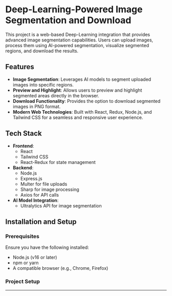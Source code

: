 # Deep-Learning-Powered Image Segmentation and Download

This project is a web-based Deep-Learning integration that provides advanced image segmentation capabilities. Users can upload images, process them using AI-powered segmentation, visualize segmented regions, and download the results.

## Features
- **Image Segmentation**: Leverages AI models to segment uploaded images into specific regions.
- **Preview and Highlight**: Allows users to preview and highlight segmented areas directly in the browser.
- **Download Functionality**: Provides the option to download segmented images in PNG format.
- **Modern Web Technologies**: Built with React, Redux, Node.js, and Tailwind CSS for a seamless and responsive user experience.

## Tech Stack
- **Frontend**:
  - React
  - Tailwind CSS
  - React-Redux for state management
- **Backend**:
  - Node.js
  - Express.js
  - Multer for file uploads
  - Sharp for image processing
  - Axios for API calls
- **AI Model Integration**:
  - Ultralytics API for image segmentation

## Installation and Setup

### Prerequisites
Ensure you have the following installed:
- Node.js (v16 or later)
- npm or yarn
- A compatible browser (e.g., Chrome, Firefox)

### Project Setup
------


